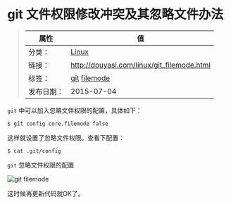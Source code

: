# git 文件权限修改冲突及其忽略文件办法

>|  属性  |  值  |
>| ----- | ----- |
>| 分类： | [Linux](http://douyasi.com/category/linux/) |
>| 链接： | http://douyasi.com/linux/git_filemode.html |
>| 标签： | [git](http://douyasi.com/tag/git) [filemode](http://douyasi.com/tag/filemode)  |
>| 发布日期： | 2015-07-04 |

`git` 中可以加入忽略文件权限的配置，具体如下：

```shell
$ git config core.filemode false
```

这样就设置了忽略文件权限。查看下配置：

```shell
$ cat .git/config
```

`git` 忽略文件权限的配置

![git filemode][1]

这时候再更新代码就OK了。


  [1]: http://douyasi.com/usr/uploads/2015/07/9806686.png